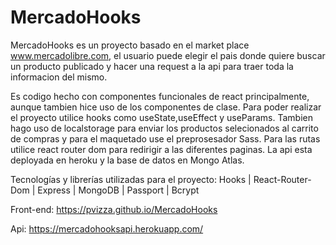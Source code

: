 # MercadoHooks

MercadoHooks es un proyecto basado en el market place www.mercadolibre.com, el usuario puede elegir el pais donde quiere buscar un producto publicado y hacer
una request a la api para traer toda la informacion del mismo.


Es codigo hecho con componentes funcionales de react principalmente, aunque tambien hice uso de los componentes de clase. Para poder realizar el proyecto utilice hooks como useState,useEffect y useParams.
Tambien hago uso de localstorage para enviar los productos selecionados al carrito de compras y para el maquetado use el preprosesador Sass. Para las rutas utilice react router dom para redirigir a las diferentes paginas.
La api esta deployada en heroku y la base de datos en Mongo Atlas.

Tecnologías y librerías utilizadas para el proyecto: Hooks | React-Router-Dom | Express | MongoDB | Passport | Bcrypt

Front-end: https://pvizza.github.io/MercadoHooks

Api: https://mercadohooksapi.herokuapp.com/
